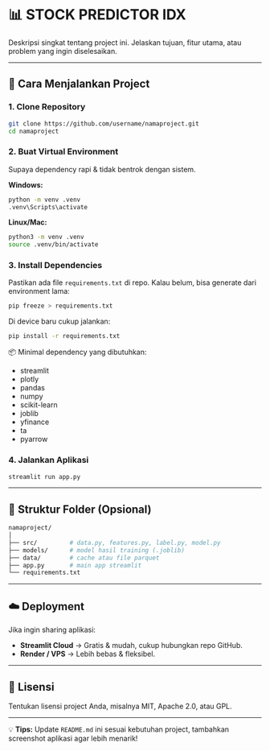 # 📊 STOCK PREDICTOR IDX

Deskripsi singkat tentang project ini. Jelaskan tujuan, fitur utama, atau problem yang ingin diselesaikan.

---

## 🚀 Cara Menjalankan Project

### 1. Clone Repository

```bash
git clone https://github.com/username/namaproject.git
cd namaproject
```

### 2. Buat Virtual Environment

Supaya dependency rapi & tidak bentrok dengan sistem.

**Windows:**

```bash
python -m venv .venv
.venv\Scripts\activate
```

**Linux/Mac:**

```bash
python3 -m venv .venv
source .venv/bin/activate
```

### 3. Install Dependencies

Pastikan ada file `requirements.txt` di repo. Kalau belum, bisa generate dari environment lama:

```bash
pip freeze > requirements.txt
```

Di device baru cukup jalankan:

```bash
pip install -r requirements.txt
```

📦 Minimal dependency yang dibutuhkan:

* streamlit
* plotly
* pandas
* numpy
* scikit-learn
* joblib
* yfinance
* ta
* pyarrow

### 4. Jalankan Aplikasi

```bash
streamlit run app.py
```

---

## 📂 Struktur Folder (Opsional)

```bash
namaproject/
│
├── src/         # data.py, features.py, label.py, model.py
├── models/      # model hasil training (.joblib)
├── data/        # cache atau file parquet
├── app.py       # main app streamlit
└── requirements.txt
```

---

## ☁️ Deployment

Jika ingin sharing aplikasi:

* **Streamlit Cloud** → Gratis & mudah, cukup hubungkan repo GitHub.
* **Render / VPS** → Lebih bebas & fleksibel.

---

## 📝 Lisensi

Tentukan lisensi project Anda, misalnya MIT, Apache 2.0, atau GPL.

---

💡 **Tips:** Update `README.md` ini sesuai kebutuhan project, tambahkan screenshot aplikasi agar lebih menarik!
